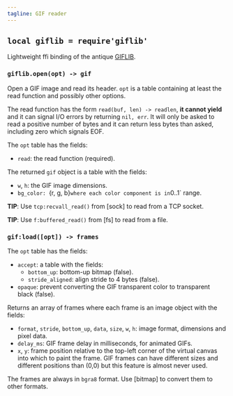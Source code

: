 ```yaml
---
tagline: GIF reader
---
```


## `local giflib = require'giflib'`

Lightweight ffi binding of the antique [GIFLIB][giflib lib].

[giflib lib]: http://sourceforge.net/projects/giflib/

### `giflib.open(opt) -> gif`

Open a GIF image and read its header. `opt` is a table containing at least
the read function and possibly other options.

The read function has the form `read(buf, len) -> readlen`, **it cannot yield**
and it can signal I/O errors by returning `nil, err`. It will only be asked
to read a positive number of bytes and it can return less bytes than asked,
including zero which signals EOF.

The `opt` table has the fields:

* `read`: the read function (required).

The returned `gif` object is a table with the fields:

* `w`, `h`: the GIF image dimensions.
* `bg_color: `{r, g, b}` where each color component is in `0..1` range.

__TIP__: Use `tcp:recvall_read()` from [sock] to read from a TCP socket.

__TIP__: Use `f:buffered_read()` from [fs] to read from a file.

### `gif:load([opt]) -> frames`

The `opt` table has the fields:

* `accept`: a table with the fields:
  * `bottom_up`: bottom-up bitmap (false).
  * `stride_aligned`: align stride to 4 bytes (false).
* `opaque`: prevent converting the GIF transparent color to transparent black (false).

Returns an array of frames where each frame is an image object with the fields:

* `format`, `stride`, `bottom_up`, `data`, `size`, `w`, `h`: image format,
dimensions and pixel data.
* `delay_ms`: GIF frame delay in milliseconds, for animated GIFs.
* `x`, `y`: frame position relative to the top-left corner of the virtual
canvas into which to paint the frame. GIF frames can have different
sizes and different positions than (0,0) but this feature is almost
never used.

The frames are always in `bgra8` format. Use [bitmap] to convert them
to other formats.
